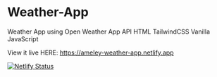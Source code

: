 # Weather-App

Weather App using Open Weather App API
HTML
TailwindCSS
Vanilla JavaScript


View it live HERE:
https://ameley-weather-app.netlify.app  

[![Netlify Status](https://api.netlify.com/api/v1/badges/5c6a6778-b81d-42ad-9487-3ade9d3423ed/deploy-status)](https://app.netlify.com/sites/ameley-weather-app/deploys)
